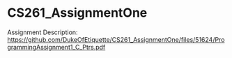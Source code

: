 # CS261_AssignmentOne

Assignment Description: https://github.com/DukeOfEtiquette/CS261_AssignmentOne/files/51624/ProgrammingAssignment1_C_Ptrs.pdf
